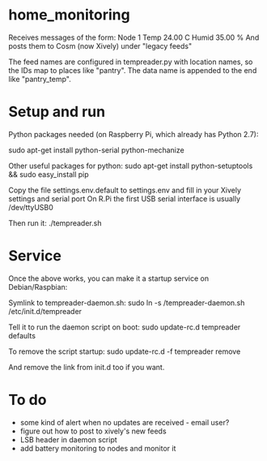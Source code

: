 home_monitoring
===============   

Receives messages of the form:
Node 1 Temp 24.00 C Humid 35.00 % 
And posts them to Cosm (now Xively) under "legacy feeds" 

The feed names are configured in tempreader.py with location names, so the IDs map to places like "pantry". The data name is appended to the end like "pantry_temp". 


Setup and run
============= 

Python packages needed (on Raspberry Pi, which already has Python 2.7):

  sudo apt-get install python-serial python-mechanize

Other useful packages for python: 
  sudo apt-get install python-setuptools && sudo easy_install pip

Copy the file settings.env.default to settings.env and fill in your Xively settings and serial port
On R.Pi the first USB serial interface is usually /dev/ttyUSB0

Then run it:
  ./tempreader.sh


Service
=======

Once the above works, you can make it a startup service on Debian/Raspbian:

Symlink to tempreader-daemon.sh:
  sudo ln -s <your path>/tempreader-daemon.sh /etc/init.d/tempreader

Tell it to run the daemon script on boot:
  sudo update-rc.d tempreader defaults

To remove the script startup:
  sudo update-rc.d -f tempreader remove

And remove the link from init.d too if you want.  


To do
=====

* some kind of alert when no updates are received - email user?
* figure out how to post to xively's new feeds
* LSB header in daemon script 
* add battery monitoring to nodes and monitor it
